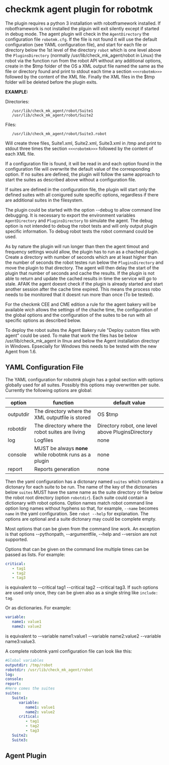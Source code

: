 # checkmk agent plugin for robotmk

The plugin requires a python 3 installation with robotframework installed. If robotframework is not installed the plguin will exit silently except if started in debug mode. The agent plugin will check in the `AgentDirectory` the configuration file `robotmk.cfg`. If the file is not found it will use the default configuration (see YAML configuration file), and start for each file or directory below the 1st level of the directory `robot` which is one level above the `PluginsDirectory` (normally /usr/lib/check_mk_agent/robot in Linux) the robot via the function run from the robot API without any additional options, create in the $tmp folder of the OS a XML output file named the same as the file or directory found and print to stdout each time a section ```<<<robotmk>>>``` followed by the content of the XML file. Finally the XML files in the $tmp folder will be deleted before the plugin exits.

__EXAMPLE:__

Directories:
```
   /usr/lib/check_mk_agent/robot/Suite1
   /usr/lib/check_mk_agent/robot/Suite2
```
Files:
```
   /usr/lib/check_mk_agent/robot/Suite3.robot
```
Will create three files, Suite1.xml, Suite2.xml, Suite3.xml in /tmp and print to stdout three times the section ```<<<robotmk>>>``` followed by the content of each XML file.


If a configuration file is found, it will be read in and each option found in the configuration file will overwrite the default value of the corresponding option. If no suites are defined, the plugin will follow the same approach to start the suites as described above without a configuration file.


If suites are defined in the configuration file, the plugin will start only the defined suites with all conigured suite specific options, regardless if there are additional suites in the filesystem.

The plugin could be started with the option --debug to allow command line debugging. It is necessary to export the environment variables `AgentDirectory` and `PluginsDirectory` to simulate the agent. The debug option is not intended to debug the robot tests and will only output plugin specific information. To debug robot tests the robot command could be used.

As by nature the plugin will run longer than then the agent timout and frequency settings would allow, the plugin has to run as a chached plugin. Create a directory with number of seconds which are at least higher than the number of seconds the robot testes run below the `PluginsDirectory` and move the plugin to that directory. The agent will then delay the start of the plugin that number of seconds and cache the results. If the plugin is not able to return and update the cached results in time the service will go to stale. AFAIK the agent doesnt check if the plugin is already started and start another session after the cache time expired. This means the process robo needs to be monitored that it doesnt run more than once (To be tested).

For the checkmk CEE and CME edition a rule for the agent bakery will be available wich allows the settings of the chache time, the configuration of the global options and the configuration of the suites to be run with all specific options as described below.

To deploy the robot suites the Agent Bakery rule "Deploy custom files with agent" could be used. To make that work the files has be below /usr/lib/check_mk_agent in lInux and below the Agent installation directoyr in Windows. Epsecially for Windows this needs to be tested with the new Agent from 1.6.

## YAML Configuration File
The YAML configuration for robotmk plugin has a gobal section with options globally used for all suites. Possibly this options may overwritten per suite.
Currently the following options are global:


|option| function| default value|
|------|------------------------|---------------|
|outputdir| The directory where the XML outputfile is stored|OS $tmp|
|robotdir| The directory where the robot suites are living|Directory robot, one level above PluginsDirectory|
|log| Logfiles|none|
|console| MUST be always **none** while robotmk runs as a plugin|none|
|report| Reports generation|none|


Then the yaml configuration has a dictonary named `suites` which contains a dictonary for each suite to be run. The name of the key of the dictonaries below `suites` MUST have the same name as the suite directory or file below the robot root directory (option `robotdir`). Each suite could contain a dictionary with robot options. Option names match robot command line option long names without hyphens so that, for example, `--name` becomes `name` in the yaml configuration. See `robot --help` for explanation. The options are optional and a suite dictonary may could be complete empty.

Most options that can be given from the command line work. An exception is that options --pythonpath, --argumentfile, --help and --version are not supported.

Options that can be given on the command line multiple times can be passed as lists. For example:
```yaml
critical:
   - tag1
   - tag2
   - tag3
```

is equivalent to --critical tag1 --critical tag2 --critical tag3. If such options are used only once, they can be given also as a single string like `include: tag`.

Or as dictionaries. For example:

```yaml
variable:
   name1: value1
   name2: value2
```

is equivalent to --variable name1:value1 --variable name2:value2 --variable  name3:value3.

A complete robotmk yaml configuration file can look like this:

```yaml
#Global variables
outputdir: /tmp/robot
robotdir: /usr/lib/check_mk_agent/robot
log:
console:
report:
#Here comes the suites
suites:
   Suite1:
      variable:
         name1: value1
         name2: value2
      critical: 
         - tag1
         - tag2
         - tag3
   Suite2:
   Suite3:
```
## Agent Plugin